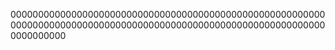 
0000000000000000000000000000000000000000000000000000000000000000000000000000000000000000000000000000000000000000000000000000






















